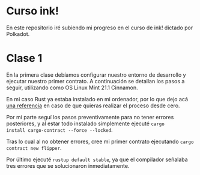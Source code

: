 # Curso ink!

En este repositorio iré subiendo mi progreso en el curso de ink! dictado por Polkadot.

# Clase 1 

En la primera clase debíamos configurar nuestro entorno de desarrollo y ejecutar nuestro primer contrato. A continuación se detallan los pasos a seguir, utilizando como OS Linux Mint 21.1 Cinnamon.

En mi caso Rust ya estaba instalado en mi ordenador, por lo que dejo acá <a href="https://github.com/Juminstock/ink_toolkit">una referencia</a> en caso de que quieras realizar el proceso desde cero.

Por mi parte seguí los pasos preventivamente para no tener errores posteriores, y al estar todo instalado simplemente ejecuté <code>cargo install cargo-contract --force --locked</code>.

Tras lo cual al no obtener errores, cree mi primer contrato ejecutando <code>cargo contract new flipper</code>.

Por último ejecuté <code>rustup default stable</code>, ya que el compilador señalaba tres errores que se solucionaron inmediatamente.



